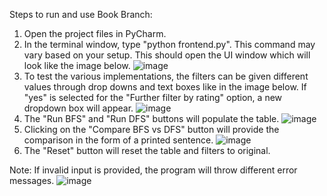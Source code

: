 Steps to run and use Book Branch:
1. Open the project files in PyCharm.
2. In the terminal window, type "python frontend.py". This command may vary based on your setup. This should open the UI window which will look like the image below.
   ![image](https://github.com/user-attachments/assets/de54a9eb-4a7a-44f5-8e4f-1cce5f6ff5e9)
3. To test the various implementations, the filters can be given different values through drop downs and text boxes like in the image below. If "yes" is
   selected for the "Further filter by rating" option, a new dropdown box will appear.
   ![image](https://github.com/user-attachments/assets/7f8c7622-fb41-4e7d-be86-83625a55624e)
4. The "Run BFS" and "Run DFS" buttons will populate the table. 
  ![image](https://github.com/user-attachments/assets/7357693d-ce32-40f9-bda2-7c2848e8d6f8)
5. Clicking on the "Compare BFS vs DFS" button will provide the comparison in the form of a printed sentence.
   ![image](https://github.com/user-attachments/assets/8b789a5b-78a9-4f42-89a8-647b87dbfaea)
6. The "Reset" button will reset the table and filters to original.

Note: If invalid input is provided, the program will throw different error messages.
![image](https://github.com/user-attachments/assets/9367e2fa-f9e2-430e-bafd-e9299b041fe7)


